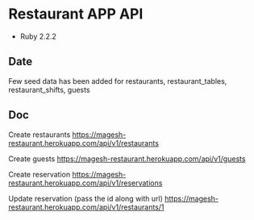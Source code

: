# Restaurant APP API

* Ruby 2.2.2

## Date

Few seed data has been added for restaurants, restaurant_tables, restaurant_shifts, guests

## Doc

Create restaurants
https://magesh-restaurant.herokuapp.com/api/v1/restaurants

Create guests
https://magesh-restaurant.herokuapp.com/api/v1/guests

Create reservation
https://magesh-restaurant.herokuapp.com/api/v1/reservations

Update reservation (pass the id along with url)
https://magesh-restaurant.herokuapp.com/api/v1/restaurants/1


